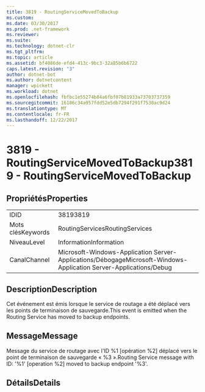 ```yaml
---
title: 3819 - RoutingServiceMovedToBackup
ms.custom: 
ms.date: 03/30/2017
ms.prod: .net-framework
ms.reviewer: 
ms.suite: 
ms.technology: dotnet-clr
ms.tgt_pltfrm: 
ms.topic: article
ms.assetid: bf4086de-efd4-413c-9bc3-32a85b6b6722
caps.latest.revision: "3"
author: dotnet-bot
ms.author: dotnetcontent
manager: wpickett
ms.workload: dotnet
ms.openlocfilehash: fbfbc1e55274b84a6fbf07b81933a73703737359
ms.sourcegitcommit: 16186c34a957fdd52e5db7294f291f7530ac9d24
ms.translationtype: MT
ms.contentlocale: fr-FR
ms.lasthandoff: 12/22/2017
---
```

# <a name="3819---routingservicemovedtobackup"></a><span data-ttu-id="4f0a5-102">3819 - RoutingServiceMovedToBackup</span><span class="sxs-lookup"><span data-stu-id="4f0a5-102">3819 - RoutingServiceMovedToBackup</span></span>
## <a name="properties"></a><span data-ttu-id="4f0a5-103">Propriétés</span><span class="sxs-lookup"><span data-stu-id="4f0a5-103">Properties</span></span>  
  
|||  
|-|-|  
|<span data-ttu-id="4f0a5-104">ID</span><span class="sxs-lookup"><span data-stu-id="4f0a5-104">ID</span></span>|<span data-ttu-id="4f0a5-105">3819</span><span class="sxs-lookup"><span data-stu-id="4f0a5-105">3819</span></span>|  
|<span data-ttu-id="4f0a5-106">Mots clés</span><span class="sxs-lookup"><span data-stu-id="4f0a5-106">Keywords</span></span>|<span data-ttu-id="4f0a5-107">RoutingServices</span><span class="sxs-lookup"><span data-stu-id="4f0a5-107">RoutingServices</span></span>|  
|<span data-ttu-id="4f0a5-108">Niveau</span><span class="sxs-lookup"><span data-stu-id="4f0a5-108">Level</span></span>|<span data-ttu-id="4f0a5-109">Information</span><span class="sxs-lookup"><span data-stu-id="4f0a5-109">Information</span></span>|  
|<span data-ttu-id="4f0a5-110">Canal</span><span class="sxs-lookup"><span data-stu-id="4f0a5-110">Channel</span></span>|<span data-ttu-id="4f0a5-111">Microsoft-Windows-Application Server-Applications/Débogage</span><span class="sxs-lookup"><span data-stu-id="4f0a5-111">Microsoft-Windows-Application Server-Applications/Debug</span></span>|  
  
## <a name="description"></a><span data-ttu-id="4f0a5-112">Description</span><span class="sxs-lookup"><span data-stu-id="4f0a5-112">Description</span></span>  
 <span data-ttu-id="4f0a5-113">Cet événement est émis lorsque le service de routage a été déplacé vers les points de terminaison de sauvegarde.</span><span class="sxs-lookup"><span data-stu-id="4f0a5-113">This event is emitted when the Routing Service has moved to backup endpoints.</span></span>  
  
## <a name="message"></a><span data-ttu-id="4f0a5-114">Message</span><span class="sxs-lookup"><span data-stu-id="4f0a5-114">Message</span></span>  
 <span data-ttu-id="4f0a5-115">Message du service de routage avec l'ID %1 [opération %2] déplacé vers le point de terminaison de sauvegarde « %3 ».</span><span class="sxs-lookup"><span data-stu-id="4f0a5-115">Routing Service message with ID: '%1' [operation %2] moved to backup endpoint '%3'.</span></span>  
  
## <a name="details"></a><span data-ttu-id="4f0a5-116">Détails</span><span class="sxs-lookup"><span data-stu-id="4f0a5-116">Details</span></span>
